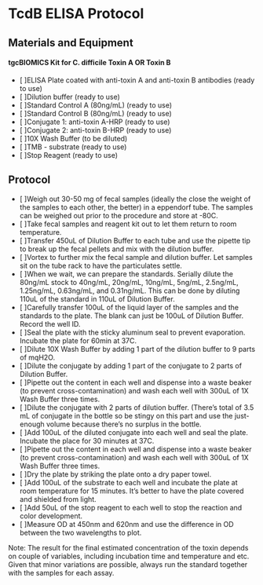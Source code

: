 # TcdB ELISA Protocol

## Materials and Equipment
#### tgcBIOMICS Kit for C. difficile Toxin A OR Toxin B
- [ ]ELISA Plate coated with anti-toxin A and anti-toxin B antibodies (ready to use)
- [ ]Dilution buffer (ready to use)
- [ ]Standard Control A (80ng/mL) (ready to use)
- [ ]Standard Control B (80ng/mL) (ready to use)
- [ ]Conjugate 1: anti-toxin A-HRP (ready to use)
- [ ]Conjugate 2: anti-toxin B-HRP (ready to use)
- [ ]10X Wash Buffer (to be diluted)
- [ ]TMB - substrate (ready to use)
- [ ]Stop Reagent (ready to use)

## Protocol
- [ ]Weigh out 30-50 mg of fecal samples (ideally the close the weight of the samples to each other, the better) in a eppendorf tube. The samples can be weighed out prior to the procedure and store at -80C. 
- [ ]Take fecal samples and reagent kit out to let them return to room temperature.
- [ ]Transfer 450uL of Dilution Buffer to each tube and use the pipette tip to break up the fecal pellets and mix with the dilution buffer. 
- [ ]Vortex to further mix the fecal sample and dilution buffer. Let samples sit on the tube rack to have the particulates settle. 
- [ ]When we wait, we can prepare the standards. Serially dilute the 80ng/mL stock to 40ng/mL, 20ng/mL, 10ng/mL, 5ng/mL, 2.5ng/mL, 1.25ng/mL, 0.63ng/mL, and 0.31ng/mL. This can be done by diluting 110uL of the standard in 110uL of Dilution Buffer. 
- [ ]Carefully transfer 100uL of the liquid layer of the samples and the standards to the plate. The blank can just be 100uL of Dilution Buffer. Record the well ID. 
- [ ]Seal the plate with the sticky aluminum seal to prevent evaporation. Incubate the plate for 60min at 37C. 
- [ ]Dilute 10X Wash Buffer by adding 1 part of the dilution buffer to 9 parts of mqH2O. 
- [ ]Dilute the conjugate by adding 1 part of the conjugate to 2 parts of Dilution Buffer. 
- [ ]Pipette out the content in each well and dispense into a waste beaker (to prevent cross-contamination) and wash each well with 300uL of 1X Wash Buffer three times.
- [ ]Dilute the conjugate with 2 parts of dilution buffer. (There’s total of 3.5 mL of conjugate in the bottle so be stingy on this part and use the just-enough volume because there’s no surplus in the bottle. 
- [ ]Add 100uL of the diluted conjugate into each well and seal the plate. Incubate the place for 30 minutes at 37C. 
- [ ]Pipette out the content in each well and dispense into a waste beaker (to prevent cross-contamination) and wash each well with 300uL of 1X Wash Buffer three times.
- [ ]Dry the plate by striking the plate onto a dry paper towel. 
- [ ]Add 100uL of the substrate to each well and incubate the plate at room temperature for 15 minutes. It’s better to have the plate covered and shielded from light. 
- [ ]Add 50uL of the stop reagent to each well to stop the reaction and color development. 
- [ ]Measure OD at 450nm and 620nm and use the difference in OD between the two wavelengths to plot. 

Note: The result for the final estimated concentration of the toxin depends on couple of variables, including incubation time and temperature and etc. Given that minor variations are possible, always run the standard together with the samples for each assay. 
